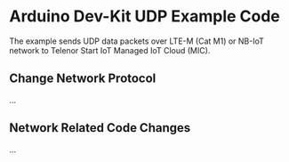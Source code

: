 # Arduino Dev-Kit UDP Example Code

The example sends UDP data packets over LTE-M (Cat M1) or NB-IoT network to Telenor Start IoT Managed IoT Cloud (MIC).

## Change Network Protocol

...

## Network Related Code Changes

...
